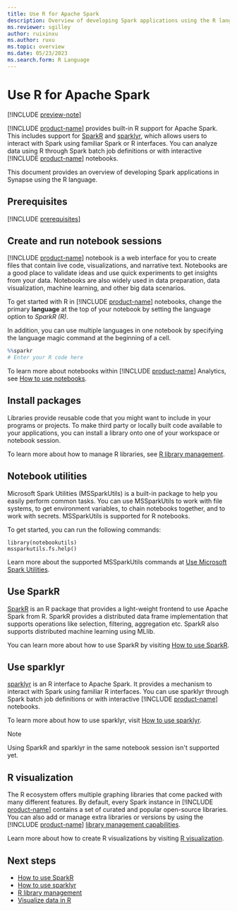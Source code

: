 ```yaml
---
title: Use R for Apache Spark
description: Overview of developing Spark applications using the R language.
ms.reviewer: sgilley
author: ruixinxu
ms.author: ruxu
ms.topic: overview 
ms.date: 05/23/2023
ms.search.form: R Language
---
```


# Use R for Apache Spark

[!INCLUDE [preview-note](../includes/preview-note.md)]

[!INCLUDE [product-name](../includes/product-name.md)] provides built-in R support for Apache Spark. This includes support for [SparkR](https://spark.apache.org/docs/latest/sparkr.html) and [sparklyr](https://spark.rstudio.com/), which allows users to interact with Spark using familiar Spark or R interfaces. You can analyze data using R through Spark batch job definitions or with interactive [!INCLUDE [product-name](../includes/product-name.md)] notebooks. 

This document provides an overview of developing Spark applications in Synapse using the R language. 

## Prerequisites

[!INCLUDE [prerequisites](./includes/prerequisites.md)]


## Create and run notebook sessions

[!INCLUDE [product-name](../includes/product-name.md)] notebook is a web interface for you to create files that contain live code, visualizations, and narrative text. Notebooks are a good place to validate ideas and use quick experiments to get insights from your data. Notebooks are also widely used in data preparation, data visualization, machine learning, and other big data scenarios.

To get started with R in [!INCLUDE [product-name](../includes/product-name.md)] notebooks, change the primary **language** at the top of your notebook by setting the language option to _SparkR (R)_.

In addition, you can use multiple languages in one notebook by specifying the language magic command at the beginning of a cell.

```R
%%sparkr
# Enter your R code here
```

To learn more about notebooks within [!INCLUDE [product-name](../includes/product-name.md)] Analytics, see [How to use notebooks](../data-engineering/how-to-use-notebook.md).

## Install packages

Libraries provide reusable code that you might want to include in your programs or projects. To make third party or locally built code available to your applications, you can install a library onto one of your workspace or notebook session.

To learn more about how to manage R libraries, see [R library management](./r-library-management.md).

## Notebook utilities

Microsoft Spark Utilities (MSSparkUtils) is a built-in package to help you easily perform common tasks. You can use MSSparkUtils to work with file systems, to get environment variables, to chain notebooks together, and to work with secrets. MSSparkUtils is supported for R notebooks.

To get started, you can run the following commands:

```SparkR
library(notebookutils)
mssparkutils.fs.help()
```

Learn more about the supported MSSparkUtils commands at [Use Microsoft Spark Utilities](../data-engineering/microsoft-spark-utilities.md).

## Use SparkR

[SparkR](https://spark.apache.org/docs/latest/sparkr.html) is an R package that provides a light-weight frontend to use Apache Spark from R. SparkR provides a distributed data frame implementation that supports operations like selection, filtering, aggregation etc. SparkR also supports distributed machine learning using MLlib.

You can learn more about how to use SparkR by visiting [How to use SparkR](./r-use-sparkr.md).

## Use sparklyr

[sparklyr](https://spark.rstudio.com/) is an R interface to Apache Spark. It provides a mechanism to interact with Spark using familiar R interfaces. You can use sparklyr through Spark batch job definitions or with interactive [!INCLUDE [product-name](../includes/product-name.md)] notebooks.

To learn more about how to use sparklyr, visit [How to use sparklyr](./r-use-sparklyr.md).

> [!NOTE] 
> Using SparkR and sparklyr in the same notebook session isn't supported yet.

## R visualization

The R ecosystem offers multiple graphing libraries that come packed with many different features. By default, every Spark instance in [!INCLUDE [product-name](../includes/product-name.md)] contains a set of curated and popular open-source libraries. You can also add or manage extra libraries or versions by using the [!INCLUDE [product-name](../includes/product-name.md)] [library management capabilities](./r-library-management.md).

Learn more about how to create R visualizations by visiting [R visualization](./r-visualization.md).

## Next steps


- [How to use SparkR](./r-use-sparkr.md)
- [How to use sparklyr](./r-use-sparklyr.md)
- [R library management](./r-library-management.md)
- [Visualize data in R](r-visualization.md)